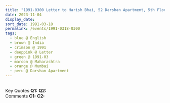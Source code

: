 ```yaml
---
title: "1991-0300 Letter to Harish Bhai, 52 Darshan Apartment, 5th Floor, Mount Pleasant Road, near Varsha Bungalow Malabar Hill, Mumbai, Maharashtra, India"
date: 2023-11-04
display_date: 
sort_date: 1991-03-18
permalink: /events/1991-0318-0300
tags:
  - blue @ English
  - brown @ India
  - crimson @ 1991
  - deeppink @ Letter
  - green @ 1991-03
  - maroon @ Maharashtra
  - orange @ Mumbai
  - peru @ Darshan Apartment
---
```


<br>

<wave-list>
  <list-title color="DarkSeaGreen" width="55">Key Quotes</list-title>
  <list-item color="BlanchedAlmond" width="280"><b>Q1:</b> <i></i></list-item>
  <list-item color="Lavender" width="280"><b>Q2:</b> <i></i></list-item>
</wave-list>

<br>

<wave-list>
  <list-title color="DarkSeaGreen" width="55">Comments</list-title>
  <list-item color="BlanchedAlmond" width="280"><b>C1:</b> <i></i></list-item>
  <list-item color="Lavender" width="280"><b>C2:</b> <i></i></list-item>
</wave-list>